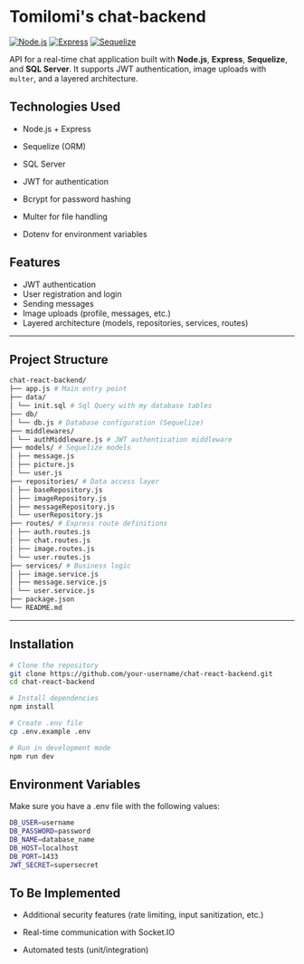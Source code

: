 # Tomilomi's chat-backend

[![Node.js](https://img.shields.io/badge/Node.js-18.x-green)](https://nodejs.org/)
[![Express](https://img.shields.io/badge/Express.js-5.x-blue)](https://expressjs.com/)
[![Sequelize](https://img.shields.io/badge/Sequelize-6.x-orange)](https://sequelize.org/)

API for a real-time chat application built with **Node.js**, **Express**, **Sequelize**, and **SQL Server**. It supports JWT authentication, image uploads with `multer`, and a layered architecture.

## Technologies Used

- Node.js + Express

- Sequelize (ORM)

- SQL Server

- JWT for authentication

- Bcrypt for password hashing

- Multer for file handling

- Dotenv for environment variables

## Features

- JWT authentication
- User registration and login
- Sending messages
- Image uploads (profile, messages, etc.)
- Layered architecture (models, repositories, services, routes)

---

## Project Structure

```bash
chat-react-backend/
├── app.js # Main entry point
├── data/
│ └── init.sql # Sql Query with my database tables
├── db/
│ └── db.js # Database configuration (Sequelize)
├── middlewares/
│ └── authMiddleware.js # JWT authentication middleware
├── models/ # Sequelize models
│ ├── message.js
│ ├── picture.js
│ └── user.js
├── repositories/ # Data access layer
│ ├── baseRepository.js
│ ├── imageRepository.js
│ ├── messageRepository.js
│ └── userRepository.js
├── routes/ # Express route definitions
│ ├── auth.routes.js
│ ├── chat.routes.js
│ ├── image.routes.js
│ └── user.routes.js
├── services/ # Business logic
│ ├── image.service.js
│ ├── message.service.js
│ └── user.service.js
├── package.json
└── README.md
```

---

## Installation

```bash
# Clone the repository
git clone https://github.com/your-username/chat-react-backend.git
cd chat-react-backend

# Install dependencies
npm install

# Create .env file
cp .env.example .env

# Run in development mode
npm run dev
```
## Environment Variables

Make sure you have a .env file with the following values:
```bash
DB_USER=username
DB_PASSWORD=password
DB_NAME=database_name
DB_HOST=localhost
DB_PORT=1433
JWT_SECRET=supersecret
```

## To Be Implemented

- Additional security features (rate limiting, input sanitization, etc.)

- Real-time communication with Socket.IO

- Automated tests (unit/integration)
